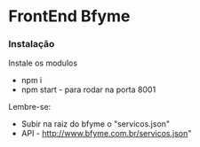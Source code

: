 # FrontEnd Bfyme

### Instalação
Instale os modulos

  - npm i 
  - npm start - para rodar na porta 8001

Lembre-se:
  - Subir na raiz do bfyme o "servicos.json"
  - API - http://www.bfyme.com.br/servicos.json"